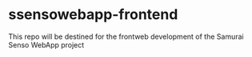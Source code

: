 # ssensowebapp-frontend
This repo will be destined for the frontweb development of the Samurai Senso WebApp project
